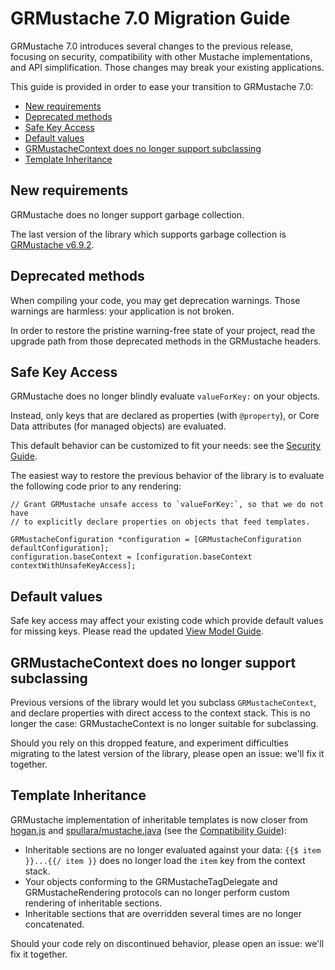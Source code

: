 GRMustache 7.0 Migration Guide
==============================

GRMustache 7.0 introduces several changes to the previous release, focusing on security, compatibility with other Mustache implementations, and API simplification. Those changes may break your existing applications.

This guide is provided in order to ease your transition to GRMustache 7.0:

- [New requirements](#new-requirements)
- [Deprecated methods](#deprecated-methods)
- [Safe Key Access](#safe-key-access)
- [Default values](#default-values)
- [GRMustacheContext does no longer support subclassing](#grmustachecontext-does-no-longer-support-subclassing)
- [Template Inheritance](#template-inheritance)


New requirements
----------------

GRMustache does no longer support garbage collection.

The last version of the library which supports garbage collection is [GRMustache v6.9.2](https://github.com/groue/GRMustache/tree/v6.9.2).


Deprecated methods
------------------

When compiling your code, you may get deprecation warnings. Those warnings are harmless: your application is not broken.

In order to restore the pristine warning-free state of your project, read the upgrade path from those deprecated methods in the GRMustache headers.


Safe Key Access
---------------

GRMustache does no longer blindly evaluate `valueForKey:` on your objects.

Instead, only keys that are declared as properties (with `@property`), or Core Data attributes (for managed objects) are evaluated.

This default behavior can be customized to fit your needs: see the [Security Guide](security.md).

The easiest way to restore the previous behavior of the library is to evaluate the following code prior to any rendering:

```objc
// Grant GRMustache unsafe access to `valueForKey:`, so that we do not have
// to explicitly declare properties on objects that feed templates.

GRMustacheConfiguration *configuration = [GRMustacheConfiguration defaultConfiguration];
configuration.baseContext = [configuration.baseContext contextWithUnsafeKeyAccess];
```


Default values
--------------

Safe key access may affect your existing code which provide default values for missing keys. Please read the updated [View Model Guide](view_model.md#default-values).


GRMustacheContext does no longer support subclassing
----------------------------------------------------

Previous versions of the library would let you subclass `GRMustacheContext`, and declare properties with direct access to the context stack. This is no longer the case: GRMustacheContext is no longer suitable for subclassing.

Should you rely on this dropped feature, and experiment difficulties migrating to the latest version of the library, please open an issue: we'll fix it together.


Template Inheritance
--------------------

GRMustache implementation of inheritable templates is now closer from [hogan.js](http://twitter.github.com/hogan.js/) and [spullara/mustache.java](https://github.com/spullara/mustache.java) (see the [Compatibility Guide](compatibility.md#template-inheritance)):

- Inheritable sections are no longer evaluated against your data: `{{$ item }}...{{/ item }}` does no longer load the `item` key from the context stack.
- Your objects conforming to the GRMustacheTagDelegate and GRMustacheRendering protocols can no longer perform custom rendering of inheritable sections.
- Inheritable sections that are overridden several times are no longer concatenated.

Should your code rely on discontinued behavior, please open an issue: we'll fix it together.




